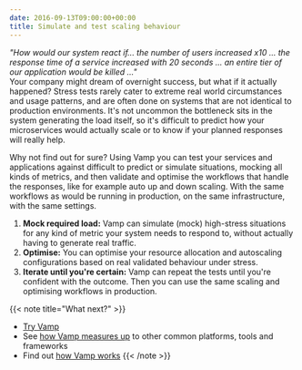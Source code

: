 ```yaml
---
date: 2016-09-13T09:00:00+00:00
title: Simulate and test scaling behaviour
---
```


_"How would our system react if... the number of users increased x10 ... the response time of a service increased with 20 seconds ... an entire tier of our application would be killed ..."_  
Your company might dream of overnight success, but what if it actually happened? Stress tests rarely cater to extreme real world circumstances and usage patterns, and are often done on systems that are not identical to production environments. It's not uncommon the bottleneck sits in the system generating the load itself, so it's difficult to predict how your microservices would actually scale or to know if your planned responses will really help.

Why not find out for sure? Using Vamp you can test your services and applications against difficult to predict or simulate situations, mocking all kinds of metrics, and then validate and optimise the workflows that handle the responses, like for example auto up and down scaling. With the same workflows as would be running in production, on the same infrastructure, with the same settings.

1. __Mock required load:__ Vamp can simulate (mock) high-stress situations for any kind of metric your system needs to respond to, without actually having to generate real traffic.
2. __Optimise:__ You can optimise your resource allocation and autoscaling configurations based on real validated behaviour under stress.
3. __Iterate until you're certain:__ Vamp can repeat the tests until you're confident with the outcome. Then you can use the same scaling and optimising workflows in production.

{{< note title="What next?" >}}
* [Try Vamp](/documentation/installation/hello-world)
* See [how Vamp measures up](/why-use-vamp/vamp-compared-to//proxies-and-load-balancers/) to other common platforms, tools and frameworks  
* Find out [how Vamp works](/documentation/how-vamp-works/architecture-and-components)
{{< /note >}}